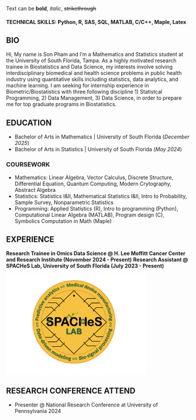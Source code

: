 Text can be **bold**, _italic_, ~~strikethrough~~ 


#### TECHNICAL SKILLS: Python, R, SAS, SQL, MATLAB, C/C++, Maple, Latex

## BIO
Hi, My name is Son Pham and I’m a Mathematics and Statistics student at the University of South Florida, Tampa. As a highly motivated research trainee in Biostatistics and Data Science, my interests involve solving interdisciplinary biomedical and health science problems in public health industry using quantitative skills including statistics, data analytics, and machine learning. 
I am seeking for internship experience in Biometric/Biostatistics with three following discipline 1) Statistcal Programming, 2) Data Management, 3) Data Science, in order to prepare me for top graduate programs in Biostatistics.

## EDUCATION
- Bachelor of Arts in Mathematics | University of South Florida (_December 2025_)
- Bachelor of Arts in Statistics | University of South Florida (_May 2024_)

### COURSEWORK
- Mathematics: Linear Algebra, Vector Calculus, Discrete Structure, Differential Equation, Quantum Computing, Modern Crytography, Abstract Algebra
- Statistics: Statistics I&II, Mathematical Statistics I&II, Intro to Probability, Sample Survey, Nonparametric Statistics
- Programming: Applied Statistics (R), Intro to programming (Python), Computational Linear Algebra (MATLAB), Program design (C), Symbolics Computation in Math (Maple)

## EXPERIENCE 
**Research Trainee in Omics Data Science @ H. Lee Moffitt Cancer Center and Research Institute (November 2024 - Present)**
**Research Assistant @ SPACHeS Lab, University of South Florida (July 2023 - Present)**


![](https://github.com/sonphamily/sonypham.github.io/blob/main/images/Screen%20Shot%202025-01-17%20at%2021.55.27.png)

## RESEARCH CONFERENCE ATTEND
- Presenter @ National Research Conference at University of Pennsylvania 2024

